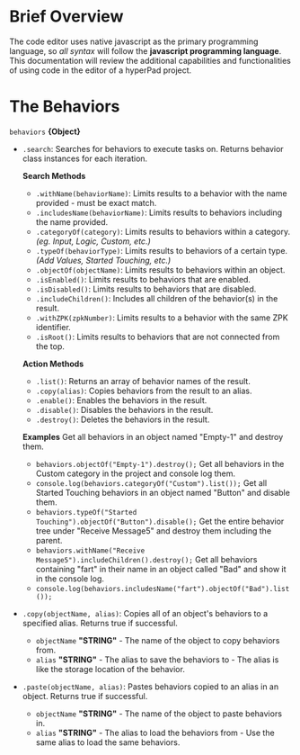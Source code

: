 # Brief Overview
The code editor uses native javascript as the primary programming language, so *all syntax* will follow the **javascript programming language**.
This documentation will review the additional capabilities and functionalities of using code in the editor of a hyperPad project.

# The Behaviors
`behaviors` **{Object}**
- `.search`: Searches for behaviors to execute tasks on. Returns behavior class instances for each iteration.

  **Search Methods**
  - `.withName(behaviorName)`: Limits results to a behavior with the name provided - must be exact match.
  - `.includesName(behaviorName)`: Limits results to behaviors including the name provided.
  - `.categoryOf(category)`: Limits results to behaviors within a category. *(eg. Input, Logic, Custom, etc.)*
  - `.typeOf(behaviorType)`: Limits results to behaviors of a certain type. *(Add Values, Started Touching, etc.)*
  - `.objectOf(objectName)`: Limits results to behaviors within an object.
  - `.isEnabled()`: Limits results to behaviors that are enabled.
  - `.isDisabled()`: Limits results to behaviors that are disabled.
  - `.includeChildren()`: Includes all children of the behavior(s) in the result.
  - `.withZPK(zpkNumber)`: Limits results to a behavior with the same ZPK identifier.
  - `.isRoot()`: Limits results to behaviors that are not connected from the top.

  **Action Methods**
  - `.list()`: Returns an array of behavior names of the result.
  - `.copy(alias)`: Copies behaviors from the result to an alias.
  - `.enable()`: Enables the behaviors in the result.
  - `.disable()`: Disables the behaviors in the result.
  - `.destroy()`: Deletes the behaviors in the result.

  **Examples**
  Get all behaviors in an object named "Empty-1" and destroy them.<br>
  - `behaviors.objectOf("Empty-1").destroy();`
  Get all behaviors in the Custom category in the project and console log them.<br>
  - `console.log(behaviors.categoryOf("Custom").list());`
  Get all Started Touching behaviors in an object named "Button" and disable them.<br>
  - `behaviors.typeOf("Started Touching").objectOf("Button").disable();`
  Get the entire behavior tree under "Receive Message5" and destroy them including the parent.<br>
  - `behaviors.withName("Receive Message5").includeChildren().destroy();`
  Get all behaviors containing "fart" in their name in an object called "Bad" and show it in the console log.<br>
  - `console.log(behaviors.includesName("fart").objectOf("Bad").list());`

- `.copy(objectName, alias)`: Copies all of an object's behaviors to a specified alias. Returns true if successful.
  - `objectName` **"STRING"** - The name of the object to copy behaviors from.
  - `alias` **"STRING"** - The alias to save the behaviors to - The alias is like the storage location of the behavior.

- `.paste(objectName, alias)`: Pastes behaviors copied to an alias in an object. Returns true if successful.
  - `objectName` **"STRING"** - The name of the object to paste behaviors in.
  - `alias` **"STRING"** - The alias to load the behaviors from - Use the same alias to load the same behaviors.

